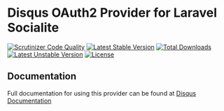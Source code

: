 # Disqus OAuth2 Provider for Laravel Socialite

[![Scrutinizer Code Quality](https://img.shields.io/scrutinizer/g/SocialiteProviders/Disqus.svg?style=flat-square)](https://scrutinizer-ci.com/g/SocialiteProviders/Disqus/?branch=master)
[![Latest Stable Version](https://img.shields.io/packagist/v/socialiteproviders/disqus.svg?style=flat-square)](https://packagist.org/packages/socialiteproviders/disqus)
[![Total Downloads](https://img.shields.io/packagist/dt/socialiteproviders/disqus.svg?style=flat-square)](https://packagist.org/packages/socialiteproviders/disqus)
[![Latest Unstable Version](https://img.shields.io/packagist/vpre/socialiteproviders/disqus.svg?style=flat-square)](https://packagist.org/packages/socialiteproviders/disqus)
[![License](https://img.shields.io/packagist/l/socialiteproviders/disqus.svg?style=flat-square)](https://packagist.org/packages/socialiteproviders/disqus)

## Documentation

Full documentation for using this provider can be found at [Disqus Documentation](http://socialiteproviders.github.io/providers/disqus/)
